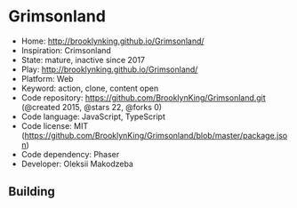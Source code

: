 # Grimsonland

- Home: http://brooklynking.github.io/Grimsonland/
- Inspiration: Crimsonland
- State: mature, inactive since 2017
- Play: http://brooklynking.github.io/Grimsonland/
- Platform: Web
- Keyword: action, clone, content open
- Code repository: https://github.com/BrooklynKing/Grimsonland.git (@created 2015, @stars 22, @forks 0)
- Code language: JavaScript, TypeScript
- Code license: MIT (https://github.com/BrooklynKing/Grimsonland/blob/master/package.json)
- Code dependency: Phaser
- Developer: Oleksii Makodzeba

## Building
